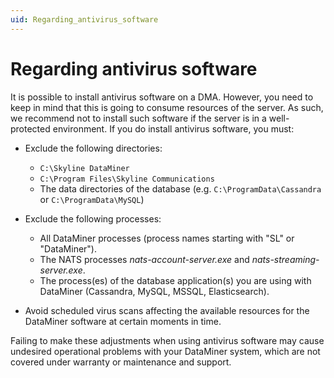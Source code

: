 ```yaml
---
uid: Regarding_antivirus_software
---
```


# Regarding antivirus software

It is possible to install antivirus software on a DMA. However, you need to keep in mind that this is going to consume resources of the server. As such, we recommend not to install such software if the server is in a well-protected environment. If you do install antivirus software, you must:

- Exclude the following directories:

  - `C:\Skyline DataMiner`
  - `C:\Program Files\Skyline Communications`
  - The data directories of the database (e.g. `C:\ProgramData\Cassandra` or `C:\ProgramData\MySQL`)

- Exclude the following processes:

  - All DataMiner processes (process names starting with "SL" or "DataMiner").
  - The NATS processes *nats-account-server.exe* and *nats-streaming-server.exe*.
  - The process(es) of the database application(s) you are using with DataMiner (Cassandra, MySQL, MSSQL, Elasticsearch).

- Avoid scheduled virus scans affecting the available resources for the DataMiner software at certain moments in time.

Failing to make these adjustments when using antivirus software may cause undesired operational problems with your DataMiner system, which are not covered under warranty or maintenance and support.
